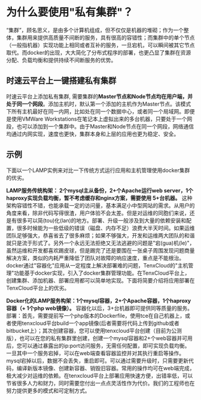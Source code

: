 # 为什么要使用"私有集群"？

“集群”，顾名思义，是由多个计算机组成，但不仅仅是机器的堆砌；作为一个整体，集群用来提供高质量不间断的服务，具有很高的容错性；而集群中的单个节点（一般指机器）实现功能上相同或者互补的服务，一旦宕机，可以瞬间被其它节点取代。而docker的出现，大大简化了分布式程序的部署，也更凸显了集群在资源分配、负载均衡和提供持续不间断服务的优势。

## 时速云平台上一键搭建私有集群
时速云平台上添加私有集群, 需要集群的**Master节点和Node节点均在用户端，并处于同一个网段**。添加主机时，默认第一个添加的主机作为Master节点。该模式下所有主机最好在同一内网，比如处在同一个数据中心，或者同一个局域网。即便是使用VMWare Workstations在笔记本上虚拟出来的多台机器，只要处于一个网段，也可以添加到一个集群中。由于Master和Node节点在同一个网段，网络通信均通过内网实现，速度也更快，集群本身和上层的应用也更为稳定、安全。

## 示例
下面以一个LAMP实例来对比一下传统方式运行应用和主机管理使用docker集群的优劣。

**LAMP服务传统构架： 2个mysql主从备份，2+个Apache运行web server，1个haproxy实现负载均衡，暂不考虑缓存和nginx方案，需要使用 5+台机器。** 这种架构容错性不错，也能承载一定的访问量，基本满足小中型网站的需求。从用户的角度来看，除非代码写得很渣，用户体验不会太差。但是对运维的同胞们来说，还是有很多可以简(tou)化(lan)的地方。部署、升级一般涉及到大量的依赖安装和配置，很多时候能为一些低级的错误（磁盘、内存不足）浪费大半天时间。如果运维团队足够强大，恭喜省去了很多麻烦；如果不够强大，开发和运维两大团队的和谐就只是流于形式了。另外一个永远无法拒绝又无法逃避的问题是"宕(gua)机(le)"，虽然运维和开发都喜欢踢皮球，但是踢完了还是要围在一张桌子周围发现问题商量解决方案，类似的内耗严重降低了团队对故障的响应速度，重点是不能根治。docker通过"容器化"应用从一定程度上解决部署难的问题，TenxCloud的"主机管理"功能基于docker实现，引入了docker集群管理功能。在TenxCloud平台上，创建集群、添加机器、部署应用都可以简单地实现。下面将简要介绍将应用部署在 TenxCloud平台上的优劣。

**Docker化的LAMP服务构架：1个mysql容器，2+个Apache容器，1个haproxy容器（+ 1个php web镜像）。** 容器化以后，3+台机器即可提供同等质量的服务。部署：首先，需要提前写一个php版本的Dockerfile，使用tce在自己机器上，或者使用tenxcloud平台build一个app镜像(后者需要将代码上传到github或者bitbucket上）；其次创建容器，您可以使用tenxcloud平台创建（目前为公测版），也可以在您的私有集群里创建，创建一个mysql容器和2+个web容器并可用后，您可以通过暴露出的ip:port访问服务，无需任何配置，即可实现负载均衡。一旦其中一个服务宕掉，可以在web端查看容器监控并对其执行重启等操作。mysql宕掉以后，数据不会丢失，重启即可。可以通过需要升级时，只需要更新代码，编译新版本镜像、创建新容器、销毁旧容器。常用的操作均可在web端完成，极大减少对运维的依赖。在tenxcloud平台上部署应用快速方便，出错率低，可以节省很多人力和财力，同时需要您付出一点点灵活性作为代价。我们的工程师也在努力提供更多的模式和可定制方式。